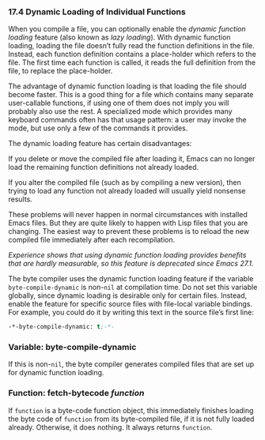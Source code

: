 

### 17.4 Dynamic Loading of Individual Functions

When you compile a file, you can optionally enable the *dynamic function loading* feature (also known as *lazy loading*). With dynamic function loading, loading the file doesn’t fully read the function definitions in the file. Instead, each function definition contains a place-holder which refers to the file. The first time each function is called, it reads the full definition from the file, to replace the place-holder.

The advantage of dynamic function loading is that loading the file should become faster. This is a good thing for a file which contains many separate user-callable functions, if using one of them does not imply you will probably also use the rest. A specialized mode which provides many keyboard commands often has that usage pattern: a user may invoke the mode, but use only a few of the commands it provides.

The dynamic loading feature has certain disadvantages:

If you delete or move the compiled file after loading it, Emacs can no longer load the remaining function definitions not already loaded.

If you alter the compiled file (such as by compiling a new version), then trying to load any function not already loaded will usually yield nonsense results.

These problems will never happen in normal circumstances with installed Emacs files. But they are quite likely to happen with Lisp files that you are changing. The easiest way to prevent these problems is to reload the new compiled file immediately after each recompilation.

*Experience shows that using dynamic function loading provides benefits that are hardly measurable, so this feature is deprecated since Emacs 27.1.*

The byte compiler uses the dynamic function loading feature if the variable `byte-compile-dynamic` is non-`nil` at compilation time. Do not set this variable globally, since dynamic loading is desirable only for certain files. Instead, enable the feature for specific source files with file-local variable bindings. For example, you could do it by writing this text in the source file’s first line:

```lisp
-*-byte-compile-dynamic: t;-*-
```

### Variable: **byte-compile-dynamic**

If this is non-`nil`, the byte compiler generates compiled files that are set up for dynamic function loading.

### Function: **fetch-bytecode** *function*

If `function` is a byte-code function object, this immediately finishes loading the byte code of `function` from its byte-compiled file, if it is not fully loaded already. Otherwise, it does nothing. It always returns `function`.
